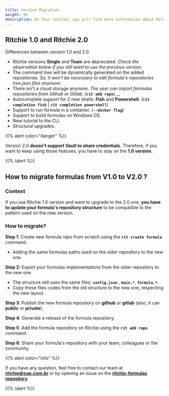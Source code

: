 ```yaml
---
title: Version Migration
weight: 95
description: In this section, you will find more information about Ritchie's version migration.
---
```


## **Ritchie 1.0 and Ritchie 2.0**

Differences between version 1.0 and 2.0

* Ritchie versions **Single** and **Team** are deprecated. _Check the observation below if you still want to use the previous version._ 
* The command tree will be dynamically generated on the added repositories. _So, it won't be necessary to edit formula's repositories tree.json files anymore._ 
* There isn't a cloud storage anymore. _The user can import formulas repositories from Github or Gitlab._ (**`rit add repo`**) __
* Autocomplete support for 2 new shells: **Fish** and **Powershell**. (**`rit completion fish`** | **`rit completion powershell`**) 
* Support to run formula in a container. (**`--docker flag`**) 
* Support to build formulas on Windows OS. 
* New tutorial to the CLI. 
* Structural upgrades.

{{% alert color="danger" %}}

Version 2.0 **doesn't support Vault to share credentials**.
Therefore, if you want to keep using those features, you have to stay on the **1.0 version.**

{{% /alert %}}

## How to migrate formulas from V1.0 to V2.0 ?

### Context

If you use Ritchie 1.0 version and want to upgrade to the 2.0 one, **you have to update your formula's repository structure** to be compatible to the pattern used on the new version.

### How to migrate?

**Step 1**: Create new formula repo from scratch using the **`rit create formula`** command.

* Adding the same formulas paths used on the older repository to the new one.

**Step 2:** Export your formulas implementations from the older repository to the new one.

* The structure still uses the same files: **`config.json`** , **`main.*`**, **`formula.*`**.
* Copy these files codes from the old structure to the new one, respecting the new layout.

**Step 3**: Publish the new formula repository on **github** or **gitlab** (also, it can **public** or **private**).

**Step 4**: Generate a release of the formula repository.

**Step 5**: Add the formula repository on Ritchie using the **`rit add repo`** command.

**Step 6**: Share your formula's repository with your team, colleagues or the community.

{{% alert color="info" %}}

If you have any question, feel free to contact our team at **ritchie@zup.com.br** or by opening an issue on the [**ritchie-formulas repository**](https://github.com/ZupIT/ritchie-formulas).

{{% /alert %}}
